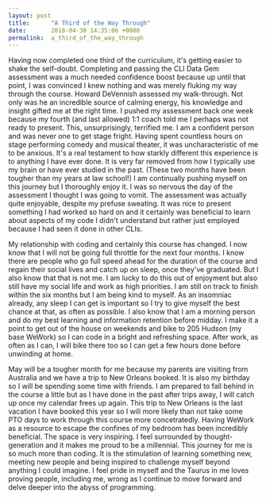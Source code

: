 ```yaml
---
layout: post
title:      "A Third of the Way Through"
date:       2018-04-30 14:35:06 +0000
permalink:  a_third_of_the_way_through
---
```



Having now completed one third of the curriculum, it's getting easier to shake the self-doubt. Completing and passing the CLI Data Gem assessment was a much needed confidence boost because up until that point, I was convinced I knew nothing and was merely fluking my way through the course. Howard DeVennish assessed my walk-through. Not only was he an incredible source of calming energy, his knowledge and insight gifted me at the right time. I pushed my assessment back one week because my fourth (and last allowed) 1:1 coach told me I perhaps was not ready to present. This, unsurprisingly, terrified me. I am a confident person and was never one to get stage fright. Having spent countless hours on stage performing comedy and musical theater, it was uncharacteristic of me to be anxious. It's a real testament to how starkly different this experience is to anything I have ever done. It is very far removed from how I typically use my brain or have ever studied in the past. (These two months have been tougher than my years at law school!) I am continually pushing myself on this journey but I thoroughly enjoy it. I was so nervous the day of the assessment I thought I was going to vomit. The assessment was actually quite enjoyable, despite my prefuse sweating. It was nice to present something I had worked so hard on and it certainly was beneficial to learn about aspects of my code I didn't understand but rather just employed because I had seen it done in other CLIs.

My relationship with coding and certainly this course has changed. I now know that I will not be going full throttle for the next four months. I know there are people who go full speed ahead for the duration of the course and regain their social lives and catch up on sleep, once they've graduated. But I also know that that is not me. I am lucky to do this out of enjoyment but also still have my social life and work as high priorities. I am still on track to finish within the six months but I am being kind to myself. As an insomniac already, any sleep I can get is important so I try to give myself the best chance at that, as often as possible. I also know that I am a morning person and do my best learning and information retention before midday. I make it a point to get out of the house on weekends and bike to 205 Hudson (my base WeWork) so I can code in a bright and refreshing space. After work, as often as I can, I will bike there too so I can get a few hours done before unwinding at home.

May will be a tougher month for me because my parents are visiting from Australia and we have a trip to New Orleans booked. It is also my birthday so I will be spending some time with friends. I am prepared to fall behind in the course a little but as I have done in the past after trips away, I will catch up once my calendar frees up again. This trip to New Orleans is the last vacation I have booked this year so I will more likely than not take some PTO days to work through this course more concetratedly. Having WeWork as a resource to escape the confines of my bedroom has been incredibly beneficial. The space is very inspiring. I feel surrounded by thought-generation and it makes me proud to be a millennial. This journey for me is so much more than coding. It is the stimulation of learning something new, meeting new people and being inspired to challenge myself beyond anything I could imagine. I feel pride in myself and the Taurus in me loves proving people, including me, wrong as I continue to move forward and delve deeper into the abyss of programming. 
